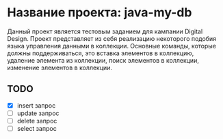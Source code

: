 # Название проекта: java-my-db

Данный проект является тестовым заданием для кампании Digital Design. Проект представляет из себя реализацию некоторого подобия языка управления данными в коллекции. Основные команды, которые должны поддерживаться, это вставка элементов в коллекцию, удаление элемента из коллекции, поиск элементов в коллекции, изменение элементов в коллекции.

## TODO

- [x] insert запрос
- [ ] update запрос
- [ ] delete запрос
- [ ] select запрос
